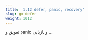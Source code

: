 ```yaml
---
title: '1.12 defer, panic, recovery'
slug: go-defer
weight: 1012
---
```


تعویق و panic و بازیابی ...